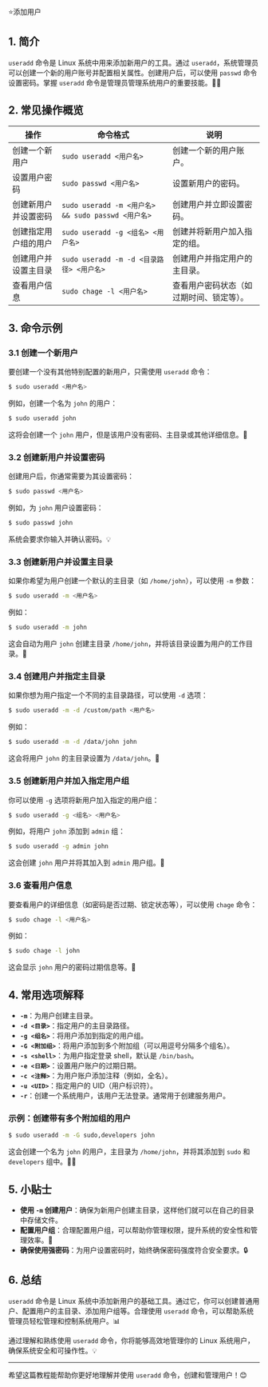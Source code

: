 ⭐添加用户

## 1. 简介

`useradd` 命令是 Linux 系统中用来添加新用户的工具。通过 `useradd`，系统管理员可以创建一个新的用户账号并配置相关属性。创建用户后，可以使用 `passwd` 命令设置密码。掌握 `useradd` 命令是管理员管理系统用户的重要技能。👨‍💼

## 2. 常见操作概览

| 操作               | 命令格式                                   | 说明                                   |
|--------------------|-----------------------------------------|----------------------------------------|
| 创建一个新用户       | `sudo useradd <用户名>`                  | 创建一个新的用户账户。                |
| 设置用户密码         | `sudo passwd <用户名>`                   | 设置新用户的密码。                    |
| 创建新用户并设置密码 | `sudo useradd -m <用户名> && sudo passwd <用户名>` | 创建用户并立即设置密码。               |
| 创建指定用户组的用户  | `sudo useradd -g <组名> <用户名>`        | 创建并将新用户加入指定的组。            |
| 创建用户并设置主目录 | `sudo useradd -m -d <目录路径> <用户名>`  | 创建用户并指定用户的主目录。           |
| 查看用户信息         | `sudo chage -l <用户名>`                 | 查看用户密码状态（如过期时间、锁定等）。 |

## 3. 命令示例

### 3.1 创建一个新用户

要创建一个没有其他特别配置的新用户，只需使用 `useradd` 命令：

```bash
$ sudo useradd <用户名>
```

例如，创建一个名为 `john` 的用户：

```bash
$ sudo useradd john
```

这将会创建一个 `john` 用户，但是该用户没有密码、主目录或其他详细信息。🎯

### 3.2 创建新用户并设置密码

创建用户后，你通常需要为其设置密码：

```bash
$ sudo passwd <用户名>
```

例如，为 `john` 用户设置密码：

```bash
$ sudo passwd john
```

系统会要求你输入并确认密码。💡

### 3.3 创建新用户并设置主目录

如果你希望为用户创建一个默认的主目录（如 `/home/john`），可以使用 `-m` 参数：

```bash
$ sudo useradd -m <用户名>
```

例如：

```bash
$ sudo useradd -m john
```

这会自动为用户 `john` 创建主目录 `/home/john`，并将该目录设置为用户的工作目录。📂

### 3.4 创建用户并指定主目录

如果你想为用户指定一个不同的主目录路径，可以使用 `-d` 选项：

```bash
$ sudo useradd -m -d /custom/path <用户名>
```

例如：

```bash
$ sudo useradd -m -d /data/john john
```

这会将用户 `john` 的主目录设置为 `/data/john`。📁

### 3.5 创建新用户并加入指定用户组

你可以使用 `-g` 选项将新用户加入指定的用户组：

```bash
$ sudo useradd -g <组名> <用户名>
```

例如，将用户 `john` 添加到 `admin` 组：

```bash
$ sudo useradd -g admin john
```

这会创建 `john` 用户并将其加入到 `admin` 用户组。👥

### 3.6 查看用户信息

要查看用户的详细信息（如密码是否过期、锁定状态等），可以使用 `chage` 命令：

```bash
$ sudo chage -l <用户名>
```

例如：

```bash
$ sudo chage -l john
```

这会显示 `john` 用户的密码过期信息等。📝

## 4. 常用选项解释

- **`-m`**：为用户创建主目录。
- **`-d <目录>`**：指定用户的主目录路径。
- **`-g <组名>`**：将用户添加到指定的用户组。
- **`-G <附加组>`**：将用户添加到多个附加组（可以用逗号分隔多个组名）。
- **`-s <shell>`**：为用户指定登录 shell，默认是 `/bin/bash`。
- **`-e <日期>`**：设置用户账户的过期日期。
- **`-c <注释>`**：为用户账户添加注释（例如，全名）。
- **`-u <UID>`**：指定用户的 UID（用户标识符）。
- **`-r`**：创建一个系统用户，该用户无法登录。通常用于创建服务用户。

### 示例：创建带有多个附加组的用户

```bash
$ sudo useradd -m -G sudo,developers john
```

这会创建一个名为 `john` 的用户，主目录为 `/home/john`，并将其添加到 `sudo` 和 `developers` 组中。👨‍💻

## 5. 小贴士

- **使用 `-m` 创建用户**：确保为新用户创建主目录，这样他们就可以在自己的目录中存储文件。
- **配置用户组**：合理配置用户组，可以帮助你管理权限，提升系统的安全性和管理效率。🔑
- **确保使用强密码**：为用户设置密码时，始终确保密码强度符合安全要求。🔒

## 6. 总结

`useradd` 命令是 Linux 系统中添加新用户的基础工具。通过它，你可以创建普通用户、配置用户的主目录、添加用户组等。合理使用 `useradd` 命令，可以帮助系统管理员轻松管理和控制系统用户。📊

通过理解和熟练使用 `useradd` 命令，你将能够高效地管理你的 Linux 系统用户，确保系统安全和可操作性。💡

---

希望这篇教程能帮助你更好地理解并使用 `useradd` 命令，创建和管理用户！😊